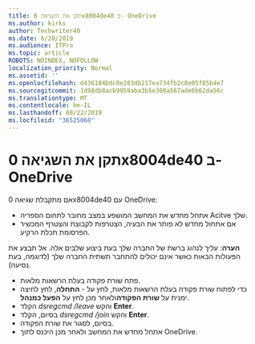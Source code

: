 ```yaml
---
title: תקן את השגיאה 0x8004de40 ב- OneDrive
ms.author: kirks
author: Techwriter40
ms.date: 6/20/2019
ms.audience: ITPro
ms.topic: article
ROBOTS: NOINDEX, NOFOLLOW
localization_priority: Normal
ms.assetid: ''
ms.openlocfilehash: d436184bdc0e283db217ea734fb2c8e05f85b4e7
ms.sourcegitcommit: 1d98db8acb9959aba3b5e308a567ade6b62da56c
ms.translationtype: MT
ms.contentlocale: he-IL
ms.lasthandoff: 08/22/2019
ms.locfileid: "36525060"
---
```

# <a name="fix-0x8004de40-error-in-onedrive"></a>תקן את השגיאה 0x8004de40 ב- OneDrive

אם מתקבלת שגיאה 0x8004de40 עם OneDrive:

- אתחל מחדש את המחשב המושפע במצב מחובר לתחום הספריה Acitve שלך.
- אם אתחול מחדש לא פותר את הבעיה, הצטרפות לקבוצת והצטרף המכשיר הפרסומת תכלת הרקיע. 

**הערה**: עליך לנהוג ברשת של החברה שלך בעת ביצוע שלבים אלה. אל תבצע את הפעולות הבאות כאשר אינם יכולים להתחבר תשתית החברה שלך (לדוגמה, בעת נסיעה). 

- פתח שורת פקודה בעלת הרשאות מלאות. 
- כדי לפתוח שורת פקודה בעלת הרשאות מלאות, לחץ על - **התחלה**, לחץ לחיצה ימנית על **שורת הפקודה**ולאחר מכן לחץ על **הפעל כמנהל**.
- הקלד *dsregcmd /leave* והקש **Enter**.
- בסיום, הקלד *dsregcmd /join* והקש **Enter**.
- בסיום, לסגור את שורת הפקודה.
- אתחל מחדש את המחשב ולאחר מכן היכנס לתוך OneDrive.